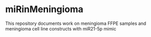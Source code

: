 # miRinMeningioma
This repository documents work on meningioma FFPE samples and meningioma cell line constructs with miR21-5p mimic
